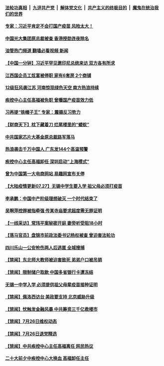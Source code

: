 ####  [法轮功真相](../../../../basic/blob/master/README.md?t=07271531) &nbsp;|&nbsp; [九评共产党](../../../../9ping.md/blob/master/README.md?t=07271531) &nbsp;|&nbsp; [解体党文化](../../../../jtdwh.md/blob/master/README.md?t=07271531)  &nbsp;|&nbsp; [共产主义的终极目的](../../../../gczydzjmd.md/blob/master/README.md?t=07271531) &nbsp;|&nbsp; [魔鬼在统治我们的世界](../../../../mgztzwmdsj.md/blob/master/README.md?t=07271531) 

#### [专家：习近平肯定不会打国产疫苗 风险太大！](../pages/prog204/a103488315.md?t=07271531) 

#### [中国光大集团原总裁被查 香港授勋连夜除名](../pages/prog204/a103488304.md?t=07271531) 

#### [油管热门频道 翻墙必看视频 新闻](http://45.76.130.85:81/youtube.html?07271531)


#### [【中国一分钟】习近平罕见邀印尼总统来访 双方各有所求](../pages/prog204/a103488179.md?t=07271531) 

#### [江西国企员工炫富被停职 家有6套房 2个商铺](../pages/prog204/a103488170.md?t=07271531) 

#### [12级狂风袭江苏 河南惊现绿色天空 南方热浪持续](../pages/prog204/a103488182.md?t=07271531) 

#### [疾控中心主任高福被免职 曾曝国产疫苗效力低](../pages/prog204/a103488174.md?t=07271531) 

#### [习再提“铁帽子王” 专家：震摄反习势力](../pages/prog204/a103488176.md?t=07271531) 

#### [【财商天下】枕下藏着刀 烂尾楼里的“蝼蚁”](../pages/prog204/a103488163.md?t=07271531) 

#### [中共国家芯片大基金原总裁路军落马](../pages/prog204/a103488045.md?t=07271531) 

#### [热浪袭击千万中国人 广东发144个高温预警](../pages/prog204/a103488046.md?t=07271531) 

#### [疾控中心主任高福卸任 深圳启动“上海模式”](../pages/prog204/a103488047.md?t=07271531) 

#### [曾为中国第一大电商网站 易趣网宣布关停](../pages/prog204/a103488058.md?t=07271531) 

#### [【大陆疫情更新07.27】无锡中学生要入学 祖父母必须打疫苗](../pages/prog204/a103480985.md?t=07271531) 

#### [李承鹏：中国中产阶级理想破灭  一个时代结束了](../pages/prog204/a103488029.md?t=07271531) 

#### [吴啊萍控罪被指牵强 传某寺庙要求超度需无罪证明](../pages/prog204/a103487938.md?t=07271531) 

#### [【一线采访】常玮平案秘密开庭 妻旁听受阻18小时](../pages/prog204/a103487884.md?t=07271531) 

#### [【落马官员】盘锦市前政法委书记杨权被查 曾迫害法轮功](../pages/prog204/a103487882.md?t=07271531) 


#### [四川乐山一公安枪伤两人后逃匿 全城搜捕](../pages/prog204/a103487839.md?t=07271531) 

#### [【禁闻】东北师大教师被迫害致死 弟弟户口被吊销](../pages/prog204/a103487771.md?t=07271531) 

#### [【禁闻】限制储户取款 中国多省银行卡遭冻结](../pages/prog204/a103487778.md?t=07271531) 

#### [无锡一中学入学 必须提供祖父母辈疫苗接种证明](../pages/prog204/a103487747.md?t=07271531) 

#### [【禁闻】佩洛西访台 美政要支持 北京威胁升级](../pages/prog204/a103487766.md?t=07271531) 

#### [【禁闻】忧触发金融风暴 中共筹资三千亿救楼市](../pages/prog204/a103487769.md?t=07271531) 

#### [【禁闻】7月26日维权动态](../pages/prog204/a103487762.md?t=07271531) 


#### [【禁闻】7月26日退党精选](../pages/prog204/a103487760.md?t=07271531) 

#### [【禁闻】中共疾控中心主任高福离任 网民热议](../pages/prog204/a103487758.md?t=07271531) 

#### [二十大前夕中疾控中心大换血 高福卸任主任](../pages/prog204/a103487735.md?t=07271531) 

<img src='http://gfw-breaker.win/goodnews/indexes/prog204.md' width='0px' height='0px'/>
